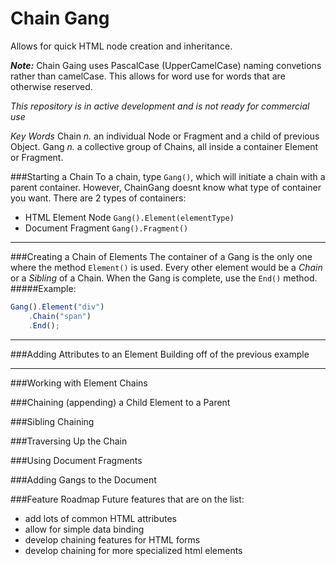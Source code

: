 # Chain Gang
Allows for quick HTML node creation and inheritance.

__*Note:*__ Chain Gaing uses PascalCase (UpperCamelCase) naming convetions rather than camelCase. This allows for word use for words that are otherwise reserved.

*This repository is in active development and is not ready for commercial use*

*Key Words*
Chain *n.* an individual Node or Fragment and a child of previous Object. 
Gang *n.* a collective group of Chains, all inside a container Element or Fragment.

###Starting a Chain
To a chain, type `Gang()`, which will initiate a chain with a parent container.
However, ChainGang doesnt know what type of container you want. There are 2 types of containers:
- HTML Element Node `Gang().Element(elementType)`
- Document Fragment `Gang().Fragment()`

- - -

###Creating a Chain of Elements
The container of a Gang is the only one where the method `Element()` is used.
Every other element would be a *Chain* or a *Sibling* of a Chain.
When the Gang is complete, use the `End()` method.
#####Example:
```javascript
Gang().Element("div")
	.Chain("span")
	.End();
```

- - -

###Adding Attributes to an Element
Building off of the previous example

- - -

###Working with Element Chains



###Chaining (appending) a Child Element to a Parent

###Sibling Chaining

###Traversing Up the Chain

###Using Document Fragments

###Adding Gangs to the Document


###Feature Roadmap
Future features that are on the list:
- add lots of common HTML attributes
- allow for simple data binding
- develop chaining features for HTML forms
- develop chaining for more specialized html elements
